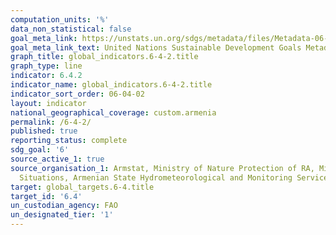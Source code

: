 ```yaml
---
computation_units: '%'
data_non_statistical: false
goal_meta_link: https://unstats.un.org/sdgs/metadata/files/Metadata-06-04-02.pdf
goal_meta_link_text: United Nations Sustainable Development Goals Metadata (pdf 428kB)
graph_title: global_indicators.6-4-2.title
graph_type: line
indicator: 6.4.2
indicator_name: global_indicators.6-4-2.title
indicator_sort_order: 06-04-02
layout: indicator
national_geographical_coverage: custom.armenia
permalink: /6-4-2/
published: true
reporting_status: complete
sdg_goal: '6'
source_active_1: true
source_organisation_1: Armstat, Ministry of Nature Protection of RA, Ministry of Emergency
  Situations, Armenian State Hydrometeorological and Monitoring Service
target: global_targets.6-4.title
target_id: '6.4'
un_custodian_agency: FAO
un_designated_tier: '1'
---
```

